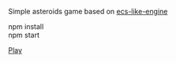 Simple asteroids game based on [ecs-like-engine](https://github.com/Pariruram/ecs-like-engine)

npm install  
npm start  
  
[Play](https://pariruram.github.io/ecs-asteroids/index.html)